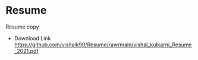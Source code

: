# Resume
Resume copy
- Download Link
https://github.com/vishalk90/Resume/raw/main/vishal_kulkarni_Resume_2021.pdf
